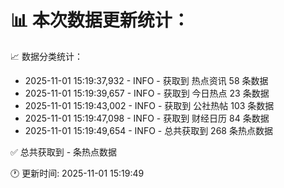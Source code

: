 📊 本次数据更新统计：
==========================

📈 数据分类统计：
- 2025-11-01 15:19:37,932 - INFO - 获取到 热点资讯 58 条数据
- 2025-11-01 15:19:39,657 - INFO - 获取到 今日热点 23 条数据
- 2025-11-01 15:19:43,002 - INFO - 获取到 公社热帖 103 条数据
- 2025-11-01 15:19:47,098 - INFO - 获取到 财经日历 84 条数据
- 2025-11-01 15:19:49,654 - INFO - 总共获取到 268 条热点数据

✅ 总共获取到 - 条热点数据

🕐 更新时间: 2025-11-01 15:19:49
